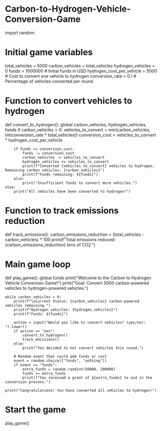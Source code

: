 # Carbon-to-Hydrogen-Vehicle-Conversion-Game
import random

# Initial game variables
total_vehicles = 5000
carbon_vehicles = total_vehicles
hydrogen_vehicles = 0
funds = 1000000  # Initial funds in USD
hydrogen_cost_per_vehicle = 5000  # Cost to convert one vehicle to hydrogen
conversion_rate = 0.1  # Percentage of vehicles converted per round

# Function to convert vehicles to hydrogen
def convert_to_hydrogen():
    global carbon_vehicles, hydrogen_vehicles, funds
    if carbon_vehicles > 0:
        vehicles_to_convert = min(carbon_vehicles, int(conversion_rate * total_vehicles))
        conversion_cost = vehicles_to_convert * hydrogen_cost_per_vehicle

        if funds >= conversion_cost:
            funds -= conversion_cost
            carbon_vehicles -= vehicles_to_convert
            hydrogen_vehicles += vehicles_to_convert
            print(f"Converted {vehicles_to_convert} vehicles to hydrogen. Remaining carbon vehicles: {carbon_vehicles}")
            print(f"Funds remaining: ${funds}")
        else:
            print("Insufficient funds to convert more vehicles.")
    else:
        print("All vehicles have been converted to hydrogen!")

# Function to track emissions reduction
def track_emissions():
    carbon_emissions_reduction = (total_vehicles - carbon_vehicles) * 100
    print(f"Total emissions reduced: {carbon_emissions_reduction} tons of CO2.")

# Main game loop
def play_game():
    global funds
    print("Welcome to the Carbon to Hydrogen Vehicle Conversion Game!")
    print("Goal: Convert 5000 carbon-powered vehicles to hydrogen-powered vehicles.")
    
    while carbon_vehicles > 0:
        print(f"\nCurrent Status: {carbon_vehicles} carbon-powered vehicles remaining.")
        print(f"Hydrogen vehicles: {hydrogen_vehicles}")
        print(f"Funds: ${funds}")
        
        action = input("Would you like to convert vehicles? (yes/no): ").lower()
        if action == "yes":
            convert_to_hydrogen()
            track_emissions()
        else:
            print("You decided to not convert vehicles this round.")
        
        # Random event that could add funds or cost
        event = random.choice(["funds", "nothing"])
        if event == "funds":
            extra_funds = random.randint(50000, 200000)
            funds += extra_funds
            print(f"You received a grant of ${extra_funds} to aid in the conversion process.")
    
    print("Congratulations! You have converted all vehicles to hydrogen!")

# Start the game
play_game()

